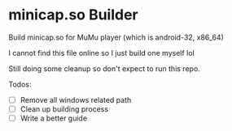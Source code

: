 # minicap.so Builder

Build minicap.so for MuMu player (which is android-32, x86_64)

I cannot find this file online so I just build one myself lol

Still doing some cleanup so don't expect to run this repo.

Todos:

- [ ] Remove all windows related path
- [ ] Clean up building process
- [ ] Write a better guide
